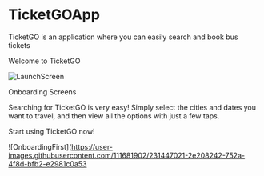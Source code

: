 # TicketGOApp
TicketGO is an application where you can easily search and book bus tickets



Welcome to TicketGO

![LaunchScreen](https://user-images.githubusercontent.com/111681902/231446943-fe33da7d-660c-40d7-add4-c52de4935689.png)

Onboarding Screens


Searching for TicketGO is very easy! Simply select the cities and dates you want to travel, and then view all the options with just a few taps.


Start using TicketGO now!

![OnboardingFirst](https://user-images.githubusercontent.com/111681902/231447021-2e208242-752a-4f8d-bfb2-e2981c0a53




